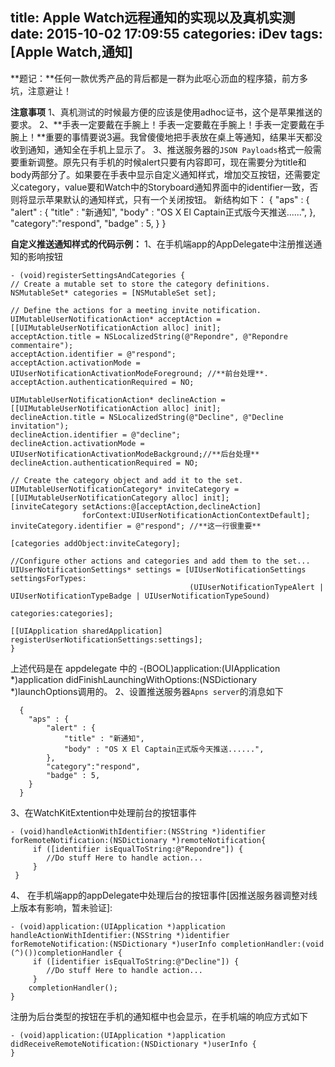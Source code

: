 title: Apple Watch远程通知的实现以及真机实测
date: 2015-10-02 17:09:55
categories: iDev
tags: [Apple Watch,通知]
---
**题记：**任何一款优秀产品的背后都是一群为此呕心沥血的程序猿，前方多坑，注意避让！

**注意事项**
  1、真机测试的时候最方便的应该是使用adhoc证书，这个是苹果推送的要求。
  2、**手表一定要戴在手腕上！手表一定要戴在手腕上！手表一定要戴在手腕上！**重要的事情要说3遍。我曾傻傻地把手表放在桌上等通知，结果半天都没收到通知，通知全在手机上显示了。
  3、推送服务器的`JSON Payloads`格式一般需要重新调整。原先只有手机的时候alert只要有内容即可，现在需要分为title和body两部分了。如果要在手表中显示自定义通知样式，增加交互按钮，还需要定义category，value要和Watch中的Storyboard通知界面中的identifier一致，否则将显示苹果默认的通知样式，只有一个关闭按钮。
  新结构如下：
  {
    "aps" : {
        "alert" : {
            "title" : "新通知",
            "body" : "OS X El Captain正式版今天推送......",
        },
        "category":"respond",
        "badge" : 5,
    }
  }
<!--more-->
**自定义推送通知样式的代码示例：**
1、在手机端app的AppDelegate中注册推送通知的影响按钮
```
- (void)registerSettingsAndCategories {
// Create a mutable set to store the category definitions.
NSMutableSet* categories = [NSMutableSet set];

// Define the actions for a meeting invite notification.
UIMutableUserNotificationAction* acceptAction = [[UIMutableUserNotificationAction alloc] init];
acceptAction.title = NSLocalizedString(@"Repondre", @"Repondre commentaire");
acceptAction.identifier = @"respond";
acceptAction.activationMode = UIUserNotificationActivationModeForeground; //**前台处理**.
acceptAction.authenticationRequired = NO;

UIMutableUserNotificationAction* declineAction = [[UIMutableUserNotificationAction alloc] init];
declineAction.title = NSLocalizedString(@"Decline", @"Decline invitation");
declineAction.identifier = @"decline";
declineAction.activationMode = UIUserNotificationActivationModeBackground;//**后台处理**
declineAction.authenticationRequired = NO;

// Create the category object and add it to the set.
UIMutableUserNotificationCategory* inviteCategory = [[UIMutableUserNotificationCategory alloc] init];
[inviteCategory setActions:@[acceptAction,declineAction]
                forContext:UIUserNotificationActionContextDefault];
inviteCategory.identifier = @"respond"; //**这一行很重要**

[categories addObject:inviteCategory];

//Configure other actions and categories and add them to the set...
UIUserNotificationSettings* settings = [UIUserNotificationSettings settingsForTypes:
                                        (UIUserNotificationTypeAlert | UIUserNotificationTypeBadge | UIUserNotificationTypeSound)
                                                                         categories:categories];

[[UIApplication sharedApplication] registerUserNotificationSettings:settings];
}
```
上述代码是在 appdelegate 中的
-(BOOL)application:(UIApplication *)application didFinishLaunchingWithOptions:(NSDictionary *)launchOptions调用的。
2、设置推送服务器`Apns server`的消息如下
```
  {
    "aps" : {
        "alert" : {
            "title" : "新通知",
            "body" : "OS X El Captain正式版今天推送......",
        },
        "category":"respond",
        "badge" : 5,
    }
  }
```
3、在WatchKitExtention中处理前台的按钮事件
```
- (void)handleActionWithIdentifier:(NSString *)identifier forRemoteNotification:(NSDictionary *)remoteNotification{
     if ([identifier isEqualToString:@"Repondre"]) {
        //Do stuff Here to handle action... 
     }
 }
```
4、 在手机端app的appDelegate中处理后台的按钮事件[因推送服务器调整对线上版本有影响，暂未验证]:
```
- (void)application:(UIApplication *)application handleActionWithIdentifier:(NSString *)identifier forRemoteNotification:(NSDictionary *)userInfo completionHandler:(void (^)())completionHandler {
     if ([identifier isEqualToString:@"Decline"]) {
        //Do stuff Here to handle action... 
     }
    completionHandler();
}
```
注册为后台类型的按钮在手机的通知框中也会显示，在手机端的响应方式如下
```
- (void)application:(UIApplication *)application didReceiveRemoteNotification:(NSDictionary *)userInfo {
}
```

